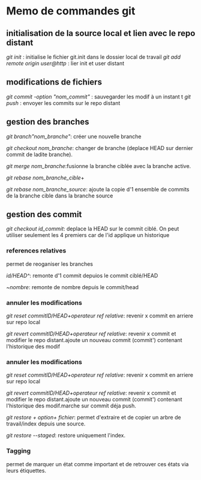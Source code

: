 # **Memo de commandes git**

## **initialisation de la source local et lien avec le repo distant**

*git init* : initialise le fichier git.init dans le dossier local de travail
*git add remote origin user@http* : lier init et user distant

## **modifications de fichiers**

*git commit -option "nom_commit"* : sauvegarder les modif à un instant t
*git push* : envoyer les commits sur le repo distant

## **gestion des branches**

*git branch"nom_branche"*: créer une nouvelle branche

*git checkout nom_branche*: changer de branche (deplace HEAD sur dernier commit de ladite branche).

*git merge nom_branche*:fusionne la branche ciblée avec la branche active.

*git rebase nom_branche_cible*+

*git rebase nom_branche_source*: ajoute la copie d'1 ensemble de commits de la branche cible dans la branche source

## **gestion des commit**

*git checkout id_commit*: deplace la HEAD sur le commit ciblé. On peut utiliser seulement les 4 premiers car de l'id applique un historique

### **references relatives**

permet de reoganiser les branches

*id/HEAD^*: remonte d'1 commit depuios le commit ciblé/HEAD

*~nombre*: remonte de nombre depuis le commit/head

### **annuler les modifications**

*git reset commitID/HEAD+operateur ref relative*: revenir x commit en arriere sur repo local

*git revert commitID/HEAD+operateur ref relative*: revenir x commit et modifier le repo distant.ajoute un nouveau commit (commit') contenant l'historique des modif

### **annuler les modifications**

*git reset commitID/HEAD+operateur ref relative*: revenir x commit en arriere sur repo local

*git revert commitID/HEAD+operateur ref relative*: revenir x commit et modifier le repo distant.ajoute un nouveau commit (commit') contenant l'historique des modif.marche sur commit déja push.

*git restore + option+ fichier*: permet d'extraire et de copier un arbre de travail/index depuis une source.

*git restore --staged*: restore uniquement l'index.

### **Tagging**

permet de marquer un état comme important et de retrouver ces états via leurs étiquettes.



